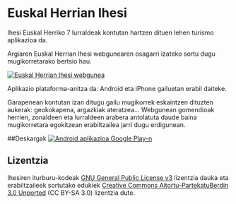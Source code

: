 # Euskal Herrian Ihesi

Ihesi Euskal Herriko 7 lurraldeak kontutan hartzen dituen lehen turismo aplikazioa da.

Argiaren Euskal Herrian Ihesi webgunearen osagarri izateko sortu dugu mugikorretarako bertsio hau.

<a href="http://ihesi.com" alt="Euskal Herrian Ihesi webgunea">
  <img alt="Euskal Herrian Ihesi webgunea"
		src="http://www.argia.com/ihesi/images/logoa.png">
</a>

Aplikazio plataforma-anitza da: Android eta iPhone gailuetan erabil daiteke.

Garapenean kontutan izan ditugu gailu mugikorrek eskaintzen dituzten aukerak: geokokapena, argazkiak ateratzea...
Webgunean gomendioak herrien, zonaldeen eta lurraldeen arabera antolatuta daude baina mugikorretara egokitzean erabiltzailea jarri dugu erdigunean.

##Deskargak
<a href="https://play.google.com/store/apps/details?id=com.iametza.ihesi">
  <img alt="Android aplikazioa Google Play-n"
       src="https://developer.android.com/images/brand/en_app_rgb_wo_45.png" />
</a>

## Lizentzia
Ihesiren iturburu-kodeak [GNU General Public License v3](http://www.gnu.org/licenses/gpl.html) lizentzia dauka eta erabiltzaileek sortutako edukiek [Creative Commons Aitortu-PartekatuBerdin 3.0 Unported](http://creativecommons.org/licenses/by-sa/3.0/deed.eu) (CC BY-SA 3.0) lizentzia dute.
